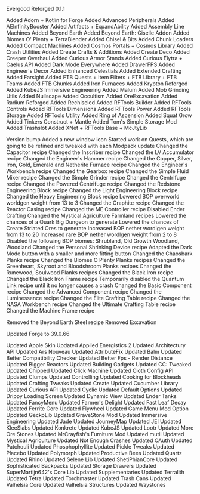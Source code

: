 Evergood Reforged 0.1.1

Added Adorn + Kotlin for Forge
Added Advanced Peripherals
Added AEInfinityBooster
Added Artifacts + ExpandAbility
Added Assembly Line Machines
Added Beyond Earth
Added Beyond Earth: Giselle Addon
Added Biomes O' Plenty + TerraBlender
Added Chisel & Bits
Added Chunk Loaders
Added Compact Machines
Added Cosmos Portals + Cosmos Library
Added Crash Utilities
Added Create Crafts & Additions
Added Create Deco
Added Creeper Overhaul
Added Curious Armor Stands
Added Curious Elytra + Caelus API
Added Dark Mode Everywhere
Added DrawerFPS
Added Engineer's Decor
Added Enhanced Celestials
Added Extended Crafting
Added Farsight
Added FTB Quests + Item Filters + FTB Library + FTB Teams
Added FTB Chunks
Added Iron Furnaces
Added Krypton Reforged
Added KubeJS Immersive Engineering
Added Malum
Added Mob Grinding Utils
Added Nullscape
Added Occultism
Added OreExcavation
Added Radium Reforged
Added Rechiseled
Added RFTools Builder
Added RFTools Controls
Added RFTools Dimensions
Added RFTools Power
Added RFTools Storage
Added RFTools Utility
Added Ring of Ascension
Added Squat Grow
Added Tinkers Construct + Mantle
Added Tom's Simple Storage Mod
Added Trashslot
Added XNet + RFTools Base + McJtyLib

Version bump
Added a new window icon
Started work on Quests, which are going to be refined and tweaked with each Modpack update
Changed the Capacitor recipe
Changed the Inscriber recipe
Changed the LV Accumulator recipe
Changed the Engineer's Hammer recipe
Changed the Copper, Silver, Iron, Gold, Emerald and Netherite Furnace recipe
Changed the Engineer's Workbench recipe
Changed the Gearbox recipe
Changed the Simple Fluid Mixer recipe
Changed the Simple Grinder recipe
Changed the Centrifuge recipe
Changed the Powered Centrifuge recipe
Changed the Redstone Engineering Block recipe
Changed the Light Engineering Block recipe
Changed the Heavy Engineering Block recipe
Lowered BOP overworld worldgen weight from 13 to 3
Changed the Graphite recipe
Changed the Reactor Casing recipe
Changed the ME Controller recipe
Disabled Ender Crafting
Changed the Mystical Agriculture Farmland recipes
Lowered the chances of a Quark Big Dungeon to generate
Lowered the chances of Create Striated Ores to generate
Increased BOP nether wordlgen weight from 13 to 20
Increased rare BOP nether wordlgen weight from 2 to 8
Disabled the following BOP biomes: Shrubland, Old Growth Woodland, Woodland
Changed the Personal Shrinking Device recipe
Adapted the Dark Mode button with a smaller and more fitting button
Changed the Chaosbark Planks recipe
Changed the Biomes O Plenty Planks recipes
Changed the Greenheart, Skyroot and Bloodshroom Planks recipes
Changed the Runewood, Soulwood Planks recipes
Changed the Black Iron recipe
Changed the Black Iron Frame recipe
Temporarily disabled the Quantum Link recipe until it no longer causes a crash
Changed the Basic Component recipe
Changed the Advanced Component recipe
Changed the Luminessence recipe
Changed the Elite Crafting Table recipe
Changed the NASA Workbench recipe
Changed the Ultimate Crafting Table recipe
Changed the Machine Frame recipe

Removed the Beyond Earth Steel recipe
Removed Excavation

Updated Forge to 39.0.66

Updated Apple Skin
Updated Applied Energistics 2
Updated Architectury API
Updated Ars Nouveau
Updated AttributeFix
Updated Balm
Updated Better Compatibility Checker
Updated Better Fps - Render Distance
Updated Bigger Reactors
Updated Building Gadgets
Updated CC: Tweaked
Updated Chipped
Updated Click Machine
Updated Cloth Config API
Updated Clumps
Updated Controlling
Updated Cooking for Blockheads
Updated Crafting Tweaks
Updated Create
Updated Cucumber Library
Updated Curious API
Updated Cyclic
Updated Default Options
Updated Drippy Loading Screen
Updated Dynamic View
Updated Ender Tanks
Updated FancyMenu
Updated Farmer's Delight
Updated Fast Leaf Decay
Updated Ferrite Core
Updated Flywheel
Updated Game Menu Mod Option
Updated GeckoLib
Updated GraveStone Mod
Updated Immersive Engineering
Updated Jade
Updated JourneyMap
Updated JEI
Updated KleeSlabs
Updated Konkrete
Updated KubeJS
Updated Lootr
Updated More Ore Stones
Updated MrCrayfish's Furniture Mod
Updated mutil
Updated Mystical Agriculture
Updated Not Enough Crashes
Updated OAuth
Updated Patchouli
Updated Phosphophyllite
Updated Pickle Tweaks
Updated Placebo
Updated Polymorph
Updated Productive Bees
Updated Quartz
Updated Rhino
Updated Selene Lib
Updated ShetiPhianCore
Updated Sophisticated Backpacks
Updated Storage Drawers
Updated SuperMartijn642's Core Lib
Updated Supplementaries
Updated Terralith
Updated Tetra
Updated Torchmaster
Updated Trash Cans
Updated Valhelsia Core
Updated Valhelsia Structures
Updated Waystones